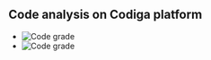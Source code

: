 
## Code analysis on Codiga platform
* ![Code grade](https://api.codiga.io/project/31041/score/svg)
* ![Code grade](https://api.codiga.io/project/31041/status/svg)
